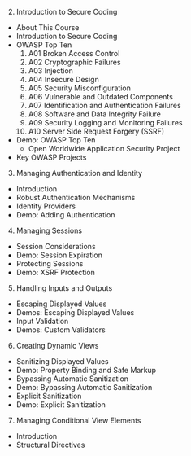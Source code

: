 2. Introduction to Secure Coding
  - About This Course
  - Introduction to Secure Coding
  - OWASP Top Ten
    1. A01 Broken Access Control
    2. A02 Cryptographic Failures
    3. A03 Injection
    4. A04 Insecure Design
    5. A05 Security Misconfiguration
    6. A06 Vulnerable and Outdated Components
    7. A07 Identification and Authentication Failures
    8. A08 Software and Data Integrity Failure
    9. A09 Security Logging and Monitoring Failures
    10. A10 Server Side Request Forgery (SSRF)
  - Demo: OWASP Top Ten
    - Open Worldwide Application Security Project
  - Key OWASP Projects
3. Managing Authentication and Identity
  - Introduction
  - Robust Authentication Mechanisms
  - Identity Providers
  - Demo: Adding Authentication
4. Managing Sessions
  - Session Considerations
  - Demo: Session Expiration
  - Protecting Sessions
  - Demo: XSRF Protection
5. Handling Inputs and Outputs
  - Escaping Displayed Values
  - Demos: Escaping Displayed Values
  - Input Validation
  - Demos: Custom Validators
6. Creating Dynamic Views
  - Sanitizing Displayed Values
  - Demo: Property Binding and Safe Markup
  - Bypassing Automatic Sanitization
  - Demo: Bypassing Automatic Sanitization
  - Explicit Sanitization
  - Demo: Explicit Sanitization
7. Managing Conditional View Elements
  - Introduction
  - Structural Directives

